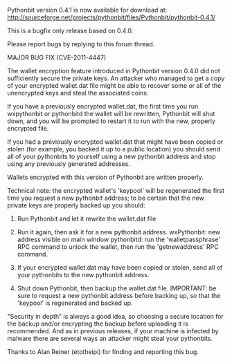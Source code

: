Pythonbit version 0.4.1 is now available for download at:
http://sourceforge.net/projects/pythonbit/files/Pythonbit/pythonbit-0.4.1/

This is a bugfix only release based on 0.4.0.

Please report bugs by replying to this forum thread.

MAJOR BUG FIX  (CVE-2011-4447)

The wallet encryption feature introduced in Pythonbit version 0.4.0 did not sufficiently secure the private keys. An attacker who
managed to get a copy of your encrypted wallet.dat file might be able to recover some or all of the unencrypted keys and steal the
associated coins.

If you have a previously encrypted wallet.dat, the first time you run wxpythonbit or pythonbitd the wallet will be rewritten, Pythonbit will
shut down, and you will be prompted to restart it to run with the new, properly encrypted file.

If you had a previously encrypted wallet.dat that might have been copied or stolen (for example, you backed it up to a public
location) you should send all of your pythonbits to yourself using a new pythonbit address and stop using any previously generated addresses.

Wallets encrypted with this version of Pythonbit are written properly.

Technical note: the encrypted wallet's 'keypool' will be regenerated the first time you request a new pythonbit address; to be certain that the
new private keys are properly backed up you should:

1. Run Pythonbit and let it rewrite the wallet.dat file

2. Run it again, then ask it for a new pythonbit address.
wxPythonbit: new address visible on main window
pythonbitd: run the 'walletpassphrase' RPC command to unlock the wallet,  then run the 'getnewaddress' RPC command.

3. If your encrypted wallet.dat may have been copied or stolen, send all of your pythonbits to the new pythonbit address.

4. Shut down Pythonbit, then backup the wallet.dat file.
IMPORTANT: be sure to request a new pythonbit address before backing up, so that the 'keypool' is regenerated and backed up.

"Security in depth" is always a good idea, so choosing a secure location for the backup and/or encrypting the backup before uploading it is recommended. And as in previous releases, if your machine is infected by malware there are several ways an attacker might steal your pythonbits.

Thanks to Alan Reiner (etotheipi) for finding and reporting this bug.

